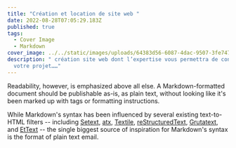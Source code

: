 ```yaml
---
title: "Création et location de site web "
date: 2022-08-28T07:05:29.183Z
published: true
tags:
  - Cover Image
  - Markdown
cover_image: ../../static/images/uploads/64383d56-6087-4dac-9507-3fe747f356d7.gif
description: " création site web dont l’expertise vous permettra de concrétiser
  votre projet……"
---
```


Readability, however, is emphasized above all else. A Markdown-formatted
document should be publishable as-is, as plain text, without looking
like it's been marked up with tags or formatting instructions. 

While Markdown's syntax has been influenced by several existing text-to-HTML filters -- including [Setext](http://docutils.sourceforge.net/mirror/setext.html), [atx](http://www.aaronsw.com/2002/atx/), [Textile](http://textism.com/tools/textile/), [reStructuredText](http://docutils.sourceforge.net/rst.html),
[Grutatext](http://www.triptico.com/software/grutatxt.html), and [EtText](http://ettext.taint.org/doc/) -- the single biggest source of
inspiration for Markdown's syntax is the format of plain text email.


